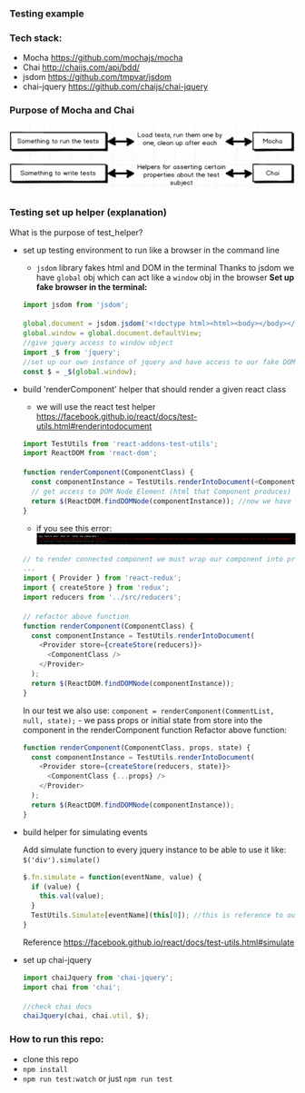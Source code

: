 ### Testing example

### Tech stack:
- Mocha https://github.com/mochajs/mocha
- Chai http://chaijs.com/api/bdd/
- jsdom https://github.com/tmpvar/jsdom
- chai-jquery https://github.com/chaijs/chai-jquery

### Purpose of Mocha and Chai

![mocha-vs-chai](img-readme/mocha-vs-chai.png)

### Testing set up helper (explanation)

What is the purpose of test_helper?

- set up testing environment to run like a browser in the command line
  - ```jsdom``` library fakes html and DOM in the terminal
  Thanks to jsdom we have ```global``` obj which can act like a ```window``` obj in the browser
  **Set up fake browser in the terminal:**

  ```js
  import jsdom from 'jsdom';

  global.document = jsdom.jsdom('<!doctype html><html><body></body></html>')
  global.window = global.document.defaultView;
  //give jquery access to window object
  import _$ from 'jquery';
  //set up our own instance of jquery and have access to our fake DOM
  const $ = _$(global.window);
  ```
- build 'renderComponent' helper that should render a given react class

  - we will use the react test helper https://facebook.github.io/react/docs/test-utils.html#renderintodocument
  ```js
  import TestUtils from 'react-addons-test-utils';
  import ReactDOM from 'react-dom';

  function renderComponent(ComponentClass) {
    const componentInstance = TestUtils.renderIntoDocument(<ComponentClass />);
    // get access to DOM Node Element (html that Component produces)
    return $(ReactDOM.findDOMNode(componentInstance)); //now we have access to html via Jquery
  }

  ```
  - if you see this error:
  ![err](img-readme/error.png)

  ```js
  // to render connected component we must wrap our component into provider component
  ...
  import { Provider } from 'react-redux';
  import { createStore } from 'redux';
  import reducers from '../src/reducers';

  // refactor above function
  function renderComponent(ComponentClass) {
    const componentInstance = TestUtils.renderIntoDocument(
      <Provider store={createStore(reducers)}>
        <ComponentClass />
      </Provider>
    );
    return $(ReactDOM.findDOMNode(componentInstance));
  }
  ```
  In our test we also use: ```component = renderComponent(CommentList, null, state);``` - we pass props or initial state from store into the component in the renderComponent function
  Refactor above function:

  ```js
  function renderComponent(ComponentClass, props, state) {
    const componentInstance = TestUtils.renderIntoDocument(
      <Provider store={createStore(reducers, state)}>
        <ComponentClass {...props} />
      </Provider>
    );
    return $(ReactDOM.findDOMNode(componentInstance));
  }

  ```
- build helper for simulating events

  Add simulate function to every jquery instance to be able to use it like: ```$('div').simulate()```

  ```js
  $.fn.simulate = function(eventName, value) {
    if (value) {
      this.val(value);
    }
    TestUtils.Simulate[eventName](this[0]); //this is reference to our target element
  }
  ```
  Reference https://facebook.github.io/react/docs/test-utils.html#simulate
- set up chai-jquery

  ```js
  import chaiJquery from 'chai-jquery';
  import chai from 'chai';

  //check chai docs
  chaiJquery(chai, chai.util, $);
  ```

### How to run this repo:
- clone this repo
- ```npm install```
- ```npm run test:watch``` or just ```npm run test```
